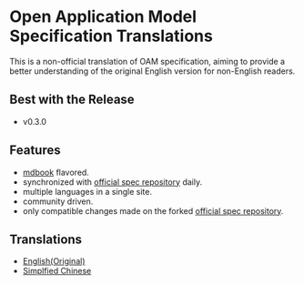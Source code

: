 # Open Application Model Specification Translations

This is a non-official translation of OAM specification, aiming to provide a better understanding of the original English version for non-English readers.

## Best with the Release

- v0.3.0

## Features

- [mdbook](https://github.com/rust-lang/mdBook) flavored.
- synchronized with [official spec repository](https://github.com/oam-dev/spec) daily.
- multiple languages in a single site.
- community driven.
- only compatible changes made on the forked [official spec repository](https://github.com/oam-dev/spec).

## Translations

- [English(Original)](README.md)
- [Simplfied Chinese](./cn/index.md)
